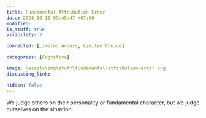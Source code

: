 ```yaml
---
title: Fundamental Attribution Error
date: 2024-10-10 09:45:47 +07:00
modified: 
is_stuff: true
visibility: 2

connected: [Limited Access, Limited Choice]

categories: [Cognitive]

image: \assets\img\stuff\fundamental-attribution-error.png
discussing_link: 

hidden: false
---
```


We judge others on their personality or fundamental character, but we judge ourselves on the situation.